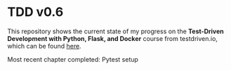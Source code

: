 # TDD v0.6

This repository shows the current state of my progress on the **Test-Driven Development with Python, Flask, and Docker** course from testdriven.io, which can be found [here](https://testdriven.io/courses/tdd-flask/).

Most recent chapter completed: Pytest setup
